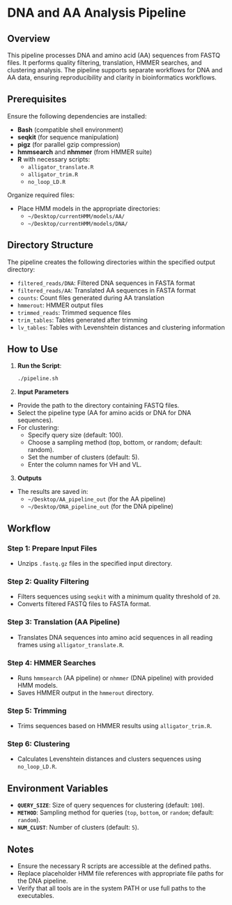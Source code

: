 # DNA and AA Analysis Pipeline

## Overview
This pipeline processes DNA and amino acid (AA) sequences from FASTQ files. It performs quality filtering, translation, HMMER searches, and clustering analysis. The pipeline supports separate workflows for DNA and AA data, ensuring reproducibility and clarity in bioinformatics workflows.

## Prerequisites
Ensure the following dependencies are installed:
- **Bash** (compatible shell environment)
- **seqkit** (for sequence manipulation)
- **pigz** (for parallel gzip compression)
- **hmmsearch** and **nhmmer** (from HMMER suite)
- **R** with necessary scripts:
  - `alligator_translate.R`
  - `alligator_trim.R`
  - `no_loop_LD.R`

Organize required files:
- Place HMM models in the appropriate directories:
  - `~/Desktop/currentHMM/models/AA/`
  - `~/Desktop/currentHMM/models/DNA/`

## Directory Structure
The pipeline creates the following directories within the specified output directory:
- `filtered_reads/DNA`: Filtered DNA sequences in FASTA format
- `filtered_reads/AA`: Translated AA sequences in FASTA format
- `counts`: Count files generated during AA translation
- `hmmerout`: HMMER output files
- `trimmed_reads`: Trimmed sequence files
- `trim_tables`: Tables generated after trimming
- `lv_tables`: Tables with Levenshtein distances and clustering information

## How to Use

1. **Run the Script**:
   ```bash
   ./pipeline.sh

2. **Input Parameters**
- Provide the path to the directory containing FASTQ files.
- Select the pipeline type (AA for amino acids or DNA for DNA sequences).
- For clustering:
  - Specify query size (default: 100).
  - Choose a sampling method (top, bottom, or random; default: random).
  - Set the number of clusters (default: 5).
  - Enter the column names for VH and VL.

3. **Outputs**
- The results are saved in:
  - `~/Desktop/AA_pipeline_out` (for the AA pipeline)
  - `~/Desktop/DNA_pipeline_out` (for the DNA pipeline)

## Workflow

### Step 1: Prepare Input Files
- Unzips `.fastq.gz` files in the specified input directory.

### Step 2: Quality Filtering
- Filters sequences using `seqkit` with a minimum quality threshold of `20`.
- Converts filtered FASTQ files to FASTA format.

### Step 3: Translation (AA Pipeline)
- Translates DNA sequences into amino acid sequences in all reading frames using `alligator_translate.R`.

### Step 4: HMMER Searches
- Runs `hmmsearch` (AA pipeline) or `nhmmer` (DNA pipeline) with provided HMM models.
- Saves HMMER output in the `hmmerout` directory.

### Step 5: Trimming
- Trims sequences based on HMMER results using `alligator_trim.R`.

### Step 6: Clustering
- Calculates Levenshtein distances and clusters sequences using `no_loop_LD.R`.

## Environment Variables

- **`QUERY_SIZE`**: Size of query sequences for clustering (default: `100`).
- **`METHOD`**: Sampling method for queries (`top`, `bottom`, or `random`; default: `random`).
- **`NUM_CLUST`**: Number of clusters (default: `5`).

## Notes

- Ensure the necessary R scripts are accessible at the defined paths.
- Replace placeholder HMM file references with appropriate file paths for the DNA pipeline.
- Verify that all tools are in the system PATH or use full paths to the executables.

